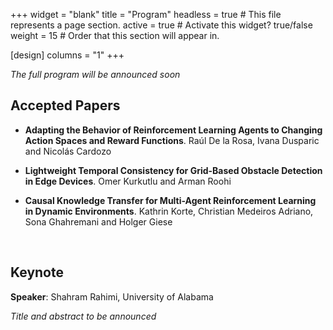 +++
widget = "blank" 
title = "Program"
headless = true  # This file represents a page section.
active = true  # Activate this widget? true/false
weight = 15  # Order that this section will appear in.

[design]
columns = "1"
+++

*The full program will be announced soon*

## Accepted Papers

- **Adapting the Behavior of Reinforcement Learning Agents to Changing Action
  Spaces and Reward Functions**. 	Raúl De la Rosa, Ivana Dusparic and Nicolás Cardozo

- **Lightweight Temporal Consistency for Grid-Based Obstacle Detection in Edge
  Devices**. 	Omer Kurkutlu and Arman Roohi

- **Causal Knowledge Transfer for Multi-Agent Reinforcement Learning in Dynamic
  Environments**. Kathrin Korte, Christian Medeiros Adriano, Sona Ghahremani and Holger Giese

<!--
|||
|----|---|
|9.00 - 9.05|Opening|
|9.05 - 10.00| **Keynote**: Stefano Iannucci (Roma Tre University, Italy), "From Attack Trees to Timed Stochastic Games: a Novel Intrusion Response Approach"
|10.00 - 10.30| *Coffe Break*
|10.30 - 11.00 | **Generative Models for Temporal-based Task Definition.** Lukas Koch Vindbjerg (Aarhus University) and Lukas Esterle (Aarhus University)
|11.00 - 11.30 | **Meta-Adaptation Goals: Leveraging Feedback Loop Requirements for Effective Self-Adaptation.** Raffaela Groner (Chalmers University of Technology), Ricardo Caldas (Chalmers University of Technology) and Rebekka Wohlrab (Chalmers University of Technology)
|11.30 - 12.00| **Machine Learning to Predict Risk Management Applications Performance.** Laura De Giorgi (Politecnico di Milano) and Danilo Ardagna (Politecnico di Milano)
|12.00 - 13.00| *Lunch*
|13.00 - 13.30| **Principled Transfer Learning for Autonomic Systems: A Neuro-Symbolic Vision.** Christian Medeiros Adriano (Hasso Plattner Institute), Sona Ghahremani (Hasso Plattner Institute) and Holger Giese (Hasso Plattner Institute)
|13.30 - 14.00| **Safety-Aware Adaptive Reinforcement Learning for Mobile Assistive-Care Robots.** Qi Zhang (University of York), Ioannis Stefanakos (University of York), Javier Camara (University of Málaga) and Radu Calinescu (University of York)
|14.00 - 14.30| **Towards a Multi-Armed Bandit Approach for Adaptive Load Balancing in Function-as-a-Service Systems.** Gabriele Russo Russo (University of Rome Tor Vergata), Enrico D’Alessandro (Tor Vergata University of Rome), Valeria Cardellini (Tor Vergata University of Rome) and Francesco Lo Presti (Tor Vergata University of Rome)
|14.30 - 15.00| **Multi-Objective Deep Reinforcement Learning for Optimisation in Autonomous Systems.** Juan C. Rosero (Trinity College Dublin), Nicolás Cardozo (Universidad de los Andes) and Ivana Dusparic (Trinity College Dublin)
-->

<br/>

## Keynote

**Speaker**: Shahram Rahimi, University of Alabama

*Title and abstract to be announced*

